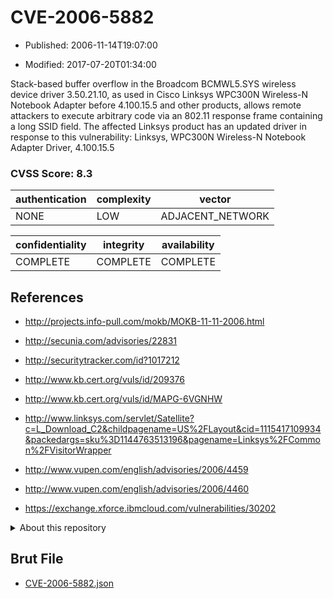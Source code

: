 # CVE-2006-5882

- Published: 2006-11-14T19:07:00

- Modified: 2017-07-20T01:34:00

Stack-based buffer overflow in the Broadcom BCMWL5.SYS wireless device driver 3.50.21.10, as used in Cisco Linksys WPC300N Wireless-N Notebook Adapter before 4.100.15.5 and other products, allows remote attackers to execute arbitrary code via an 802.11 response frame containing a long SSID field. The affected Linksys product has an updated driver in response to this vulnerability:
Linksys, WPC300N Wireless-N Notebook Adapter Driver, 4.100.15.5

### CVSS Score: **8.3**

| authentication | complexity | vector |
| --- | --- | --- |
| NONE | LOW | ADJACENT_NETWORK |

| confidentiality | integrity | availability |
| --- | --- | --- |
| COMPLETE | COMPLETE | COMPLETE |

## References

* http://projects.info-pull.com/mokb/MOKB-11-11-2006.html

* http://secunia.com/advisories/22831

* http://securitytracker.com/id?1017212

* http://www.kb.cert.org/vuls/id/209376

* http://www.kb.cert.org/vuls/id/MAPG-6VGNHW

* http://www.linksys.com/servlet/Satellite?c=L_Download_C2&childpagename=US%2FLayout&cid=1115417109934&packedargs=sku%3D1144763513196&pagename=Linksys%2FCommon%2FVisitorWrapper

* http://www.vupen.com/english/advisories/2006/4459

* http://www.vupen.com/english/advisories/2006/4460

* https://exchange.xforce.ibmcloud.com/vulnerabilities/30202

<details>
<summary>About this repository</summary> 

  This repository is part of the project [Live Hack CVE](https://github.com/Live-Hack-CVE). Main website can be found [www.live-hack.org](https://www.live-hack.org) 
  
  Made by [Sn0wAlice](https://github.com/Sn0wAlice) for the people that care about security and need to have a feed of the latest CVEs. Hope you enjoy it, don't forget to star the repo and follow me on [Twitter](https://twitter.com/Sn0wAlice) and [Github](https://github.com/Sn0wAlice). And that is my [personnal website](https://www.alice-snow.me/)

  - [Home Page](https://github.com/Live-Hack-CVE)
  - [Framework](https://github.com/Live-Hack-CVE/cve-framework)
  - [CVE database](https://github.com/Live-Hack-CVE/full_database)
  - [Changelog](https://github.com/Live-Hack-CVE/Changelog)
</details>

## Brut File

* [CVE-2006-5882.json](https://raw.githubusercontent.com/Live-Hack-CVE/full_database/main/cves/2006/CVE-2006-5882.json)

